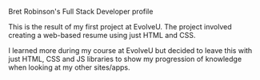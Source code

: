 Bret Robinson's Full Stack Developer profile

This is the result of my first project at EvolveU. The project
involved creating a web-based resume using just HTML and CSS.

I learned more during my course at EvolveU but
decided to leave this with just HTML, CSS and JS libraries to
show my progression of knowledge when looking
at my other sites/apps.
